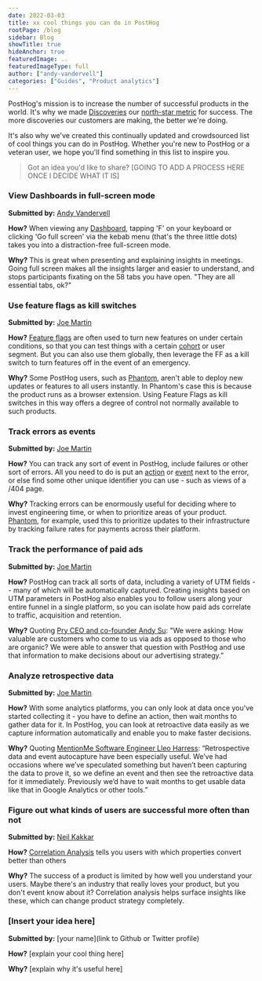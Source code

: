 ```yaml
---
date: 2022-03-03
title: xx cool things you can do in PostHog
rootPage: /blog
sidebar: Blog
showTitle: true
hideAnchor: true
featuredImage: ..
featuredImageType: full
author: ["andy-vandervell"]
categories: ["Guides", "Product analytics"]
---
```


PostHog's mission is to increase the number of successful products in the world. It's why we made [Discoveries](https://posthog.com/handbook/product/metrics) our [north-star metric](https://posthog.com/blog/north-star-metrics) for success. The more discoveries our customers are making, the better we're doing.

It's also why we've created this continually updated and crowdsourced list of cool things you can do in PostHog. Whether you're new to PostHog or a veteran user, we hope you'll find something in this list to inspire you.

> Got an idea you'd like to share? [GOING TO ADD A PROCESS HERE ONCE I DECIDE WHAT IT IS] 

### View Dashboards in full-screen mode
**Submitted by:** [Andy Vandervell](https://github.com/andyvan-ph)

**How?** When viewing any [Dashboard](/docs/user-guides/dashboards), tapping 'F' on your keyboard or clicking 'Go full screen' via the kebab menu (that's the three little dots) takes you into a distraction-free full-screen mode. 

**Why?** This is great when presenting and explaining insights in meetings. Going full screen makes all the insights larger and easier to understand, and stops participants fixating on the 58 tabs you have open. "They are all essential tabs, ok?"

### Use feature flags as kill switches
**Submitted by:** [Joe Martin](https://github.com/joethreepwood)

**How?** [Feature flags](/docs/user-guides/feature-flags) are often used to turn new features on under certain conditions, so that you can test things with a certain [cohort](/docs/user-guides/cohorts) or user segment. But you can also use them globally, then leverage the FF as a kill switch to turn features off in the event of an emergency. 

**Why?** Some PostHog users, such as [Phantom](/customers/phantom), aren't able to deploy new updates or features to all users instantly. In Phantom's case this is because the product runs as a browser extension. Using Feature Flags as kill switches in this way offers a degree of control not normally available to such products. 

### Track errors as events
**Submitted by:** [Joe Martin](https://github.com/joethreepwood)

**How?** You can track any sort of event in PostHog, include failures or other sort of errors. All you need to do is put an [action](https://posthog.com/docs/user-guides/actions) or [event](https://posthog.com/docs/user-guides/events) next to the error, or else find some other unique identifier you can use - such as views of a /404 page. 

**Why?** Tracking errors can be enormously useful for deciding where to invest engineering time, or when to prioritize areas of your product. [Phantom](https://posthog.com/customers/phantom), for example, used this to prioritize updates to their infrastructure by tracking failure rates for payments across their platform. 

### Track the performance of paid ads
**Submitted by:** [Joe Martin](https://github.com/joethreepwood)

**How?** PostHog can track all sorts of data, including a variety of UTM fields -- many of which will be automatically captured. Creating insights based on UTM parameters in PostHog also enables you to follow users along your entire funnel in a single platform, so you can isolate how paid ads correlate to traffic, acquisition and retention.

**Why?** Quoting [Pry CEO and co-founder Andy Su](https://posthog.com/customers/pry): "We were asking: How valuable are customers who come to us via ads as opposed to those who are organic? We were able to answer that question with PostHog and use that information to make decisions about our advertising strategy.”

### Analyze retrospective data
**Submitted by:** [Joe Martin](https://github.com/joethreepwood)

**How?** With some analytics platforms, you can only look at data once you've started collecting it - you have to define an action, then wait months to gather data for it. In PostHog, you can look at retroactive data easily as we capture information automatically and enable you to make faster decisions. 

**Why?** Quoting [MentionMe Software Engineer Lleo Harress](https://posthog.com/customers/mention-me): “Retrospective data and event autocapture have been especially useful. We’ve had occasions where we’ve speculated something but haven’t been capturing the data to prove it, so we define an event and then see the retroactive data for it immediately. Previously we’d have to wait months to get usable data like that in Google Analytics or other tools.”

### Figure out what kinds of users are successful more often than not

**Submitted by:** [Neil Kakkar](https://twitter.com/neilkakkar)

**How?** [Correlation Analysis](https://posthog.com/docs/user-guides/correlation) tells you users with which properties convert better than others

**Why?** The success of a product is limited by how well you understand your users. Maybe there's an industry that really loves your product, but you don't event know about it? Correlation analysis helps surface insights like these, which can change product strategy completely.


### [Insert your idea here]
**Submitted by:** [your name](link to Github or Twitter profile)

**How?** [explain your cool thing here]

**Why?** [explain why it's useful here]
